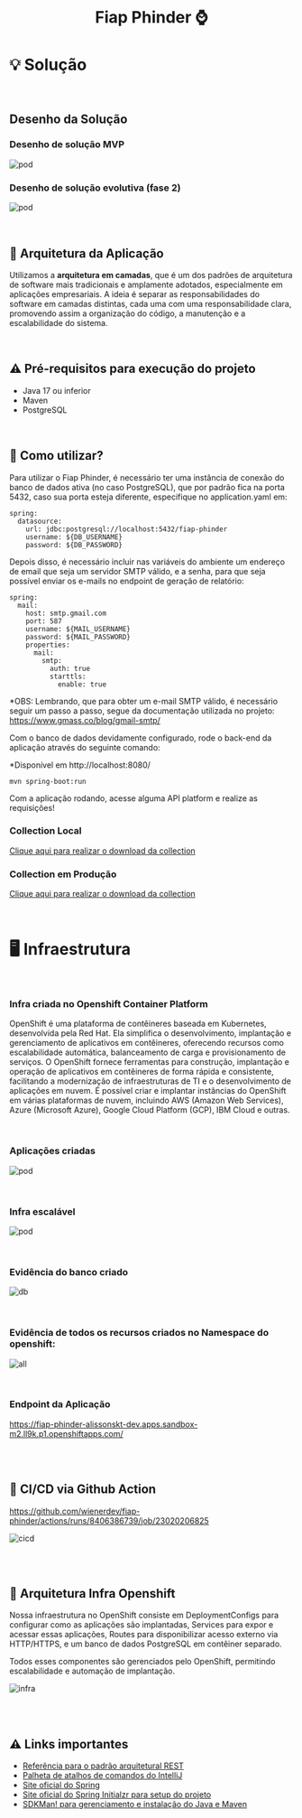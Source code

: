 <h1 align="center">
Fiap Phinder ⌚
</h1>

# 💡 Solução

<br>

## Desenho da Solução

### Desenho de solução MVP
![pod](/assets/images/Mvp1.jpg)

### Desenho de solução evolutiva (fase 2)
![pod](/assets/images/Mvp2.png)

<br>

## 🧮 Arquitetura da Aplicação

Utilizamos a <b>arquitetura em camadas</b>, que é um dos padrões de arquitetura de software mais tradicionais e amplamente adotados, especialmente em aplicações empresariais. A ideia é separar as responsabilidades do software em camadas distintas, cada uma com uma responsabilidade clara, promovendo assim a organização do código, a manutenção e a escalabilidade do sistema.

<br>

## ⚠ Pré-requisitos para execução do projeto

* Java 17 ou inferior
* Maven
* PostgreSQL

<br>

## 📌 Como utilizar?

Para utilizar o Fiap Phinder, é necessário ter uma instância de conexão do banco de dados ativa (no caso PostgreSQL), que por padrão fica na porta 5432, caso sua porta esteja diferente, especifique no application.yaml em:

```
spring:
  datasource:
    url: jdbc:postgresql://localhost:5432/fiap-phinder
    username: ${DB_USERNAME}
    password: ${DB_PASSWORD}
```

Depois disso, é necessário incluir nas variáveis do ambiente um endereço de email que seja um servidor SMTP válido, e a senha, para que seja possível enviar os e-mails no endpoint de geração de relatório:

```
spring:
  mail:
    host: smtp.gmail.com
    port: 587
    username: ${MAIL_USERNAME}
    password: ${MAIL_PASSWORD}
    properties:
      mail:
        smtp:
          auth: true
          starttls:
            enable: true
```

*OBS: Lembrando, que para obter um e-mail SMTP válido, é necessário seguir um passo a passo, segue da documentação utilizada no projeto: https://www.gmass.co/blog/gmail-smtp/

Com o banco de dados devidamente configurado, rode o back-end da aplicação através do seguinte comando:

*Disponível em http://localhost:8080/

```
mvn spring-boot:run 
```

Com a aplicação rodando, acesse alguma API platform e realize as requisições!

### Collection Local

[Clique aqui para realizar o download da collection](https://github.com/wienerdev/fiap-phinder/blob/main/assets/collections/FIAP-Phinder-LOCAL.postman_collection.json)

### Collection em Produção

[Clique aqui para realizar o download da collection](https://github.com/wienerdev/fiap-phinder/blob/main/assets/collections/FIAP-Phinder-PROD.postman_collection.json)

<br>

# 🖥️ Infraestrutura

<br>

### Infra criada no Openshift Container Platform

OpenShift é uma plataforma de contêineres baseada em Kubernetes, desenvolvida pela Red Hat. Ela simplifica o desenvolvimento, implantação e gerenciamento de aplicativos em contêineres, oferecendo recursos como escalabilidade automática, balanceamento de carga e provisionamento de serviços. O OpenShift fornece ferramentas para construção, implantação e operação de aplicativos em contêineres de forma rápida e consistente, facilitando a modernização de infraestruturas de TI e o desenvolvimento de aplicações em nuvem. É possível criar e implantar instâncias do OpenShift em várias plataformas de nuvem, incluindo AWS (Amazon Web Services), Azure (Microsoft Azure), Google Cloud Platform (GCP), IBM Cloud e outras.

<br>

### Aplicações criadas

![pod](/assets/images/pods-openshift.png)

<br>

### Infra escalável

![pod](/assets/images/scale-pod.png)

<br>

### Evidência do banco criado

![db](/assets/images/evidência_db.png)

<br>

### Evidência de todos os recursos criados no Namespace do openshift:

![all](/assets/images/all_resources.png)

<br>

### Endpoint da Aplicação

https://fiap-phinder-alissonskt-dev.apps.sandbox-m2.ll9k.p1.openshiftapps.com/

<br>
<br>

## 🔄️ CI/CD via Github Action

https://github.com/wienerdev/fiap-phinder/actions/runs/8406386739/job/23020206825

![cicd](/assets/images/action.png)

<br>
<br>

## 🎈 Arquitetura Infra Openshift

Nossa infraestrutura no OpenShift consiste em DeploymentConfigs para configurar como as aplicações são implantadas, Services para expor e acessar essas aplicações, Routes para disponibilizar acesso externo via HTTP/HTTPS, e um banco de dados PostgreSQL em contêiner separado. 

Todos esses componentes são gerenciados pelo OpenShift, permitindo escalabilidade e automação de implantação.

![infra](/assets/images/fiap-infra-phinder.drawio.png)

<br>
<br>

## ⚠️ Links importantes

* [Referência para o padrão arquitetural REST](https://restfulapi.net/)
* [Palheta de atalhos de comandos do IntelliJ](https://resources.jetbrains.com/storage/products/intellij-idea/docs/IntelliJIDEA_ReferenceCard.pdf)
* [Site oficial do Spring](https://spring.io/)
* [Site oficial do Spring Initialzr para setup do projeto](https://start.spring.io/)
* [SDKMan! para gerenciamento e instalação do Java e Maven](https://sdkman.io/)


